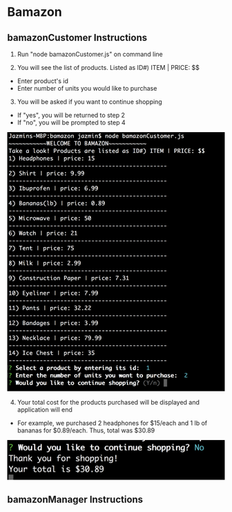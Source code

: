 # Bamazon

## bamazonCustomer Instructions

1. Run "node bamazonCustomer.js" on command line

2. You will see the list of products. Listed as ID#) ITEM | PRICE: $$ 
- Enter product's id
- Enter number of units you would like to purchase

3. You will be asked if you want to continue shopping
- If "yes", you will be returned to step 2
- If "no", you will be prompted to step 4

![bamazonCustomerMainMenu](images/bamazonCustomer1.png)

4. Your total cost for the products purchased will be displayed and application will end
- For example, we purchased 2 headphones for $15/each and 1 lb of bananas for $0.89/each. Thus, total was $30.89

![bamazonTotalCost](images/bamazonCustomer2.png)

## bamazonManager Instructions
